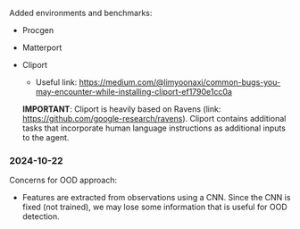 Added environments and benchmarks:
- Procgen
- Matterport
- Cliport
    - Useful link: https://medium.com/@limyoonaxi/common-bugs-you-may-encounter-while-installing-cliport-ef1790e1cc0a

  **IMPORTANT**: Cliport is heavily based on Ravens (link: https://github.com/google-research/ravens). Cliport contains additional tasks that incorporate human language instructions as additional inputs to the agent. 


### 2024-10-22
Concerns for OOD approach:
- Features are extracted from observations using a CNN. Since the CNN is fixed (not trained), we may lose some information that is useful for OOD detection.
